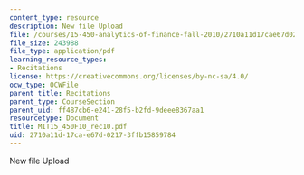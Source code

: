 ```yaml
---
content_type: resource
description: New file Upload
file: /courses/15-450-analytics-of-finance-fall-2010/2710a11d17cae67d02173ffb15859784_MIT15_450F10_rec10.pdf
file_size: 243988
file_type: application/pdf
learning_resource_types:
- Recitations
license: https://creativecommons.org/licenses/by-nc-sa/4.0/
ocw_type: OCWFile
parent_title: Recitations
parent_type: CourseSection
parent_uid: ff487cb6-e241-28f5-b2fd-9deee8367aa1
resourcetype: Document
title: MIT15_450F10_rec10.pdf
uid: 2710a11d-17ca-e67d-0217-3ffb15859784
---
```

New file Upload